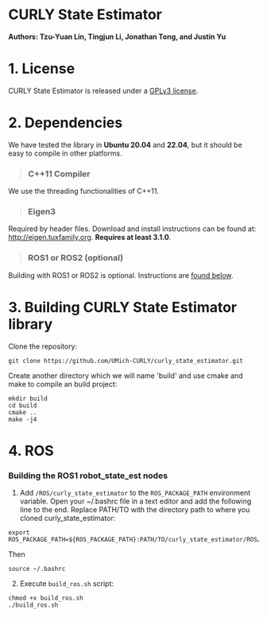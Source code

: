 # CURLY State Estimator
**Authors: Tzu-Yuan Lin, Tingjun Li, Jonathan Tong, and Justin Yu** 

# 1. License
CURLY State Estimator is released under a [GPLv3 license](https://github.com/UMich-CURLY/curly_state_estimator/blob/main/LICENSE). 


# 2. Dependencies
We have tested the library in **Ubuntu 20.04** and **22.04**, but it should be easy to compile in other platforms.

> ### C++11 Compiler
We use the threading functionalities of C++11.


> ### Eigen3
Required by header files. Download and install instructions can be found at: http://eigen.tuxfamily.org. **Requires at least 3.1.0**.


> ### ROS1 or ROS2 (optional)
Building with ROS1 or ROS2 is optional. Instructions are [found below](https://github.com/UMich-CURLY/curly_state_estimator/tree/main#4-ros).

# 3. Building CURLY State Estimator library

Clone the repository:
```
git clone https://github.com/UMich-CURLY/curly_state_estimator.git
```
Create another directory which we will name 'build' and use cmake and make to compile an build project:

```
mkdir build
cd build
cmake ..
make -j4
```

# 4. ROS
### Building the ROS1 robot_state_est nodes
1. Add `/ROS/curly_state_estimator` to the `ROS_PACKAGE_PATH` environment variable. Open your ~/.bashrc file in a text editor and add the following line to the end. Replace PATH/TO with the directory path to where you cloned curly_state_estimator:

  ```
  export ROS_PACKAGE_PATH=${ROS_PACKAGE_PATH}:PATH/TO/curly_state_estimator/ROS/curly_state_estimator
  ```

Then
  ```
  source ~/.bashrc
  ```
  
2. Execute `build_ros.sh` script:

  ```
  chmod +x build_ros.sh
  ./build_ros.sh
  ```